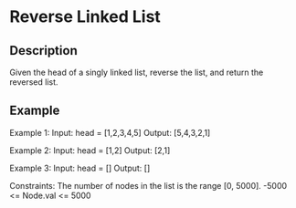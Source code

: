 # Reverse Linked List
## Description

Given the head of a singly linked list, reverse the list, and return the reversed list.

## Example
Example 1:
Input: head = [1,2,3,4,5]
Output: [5,4,3,2,1]

Example 2:
Input: head = [1,2]
Output: [2,1]

Example 3:
Input: head = []
Output: []

Constraints:
The number of nodes in the list is the range [0, 5000].
-5000 <= Node.val <= 5000
